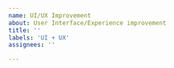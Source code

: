 ```yaml
---
name: UI/UX Improvement
about: User Interface/Experience improvement
title: ''
labels: 'UI + UX'
assignees: ''

---
```


